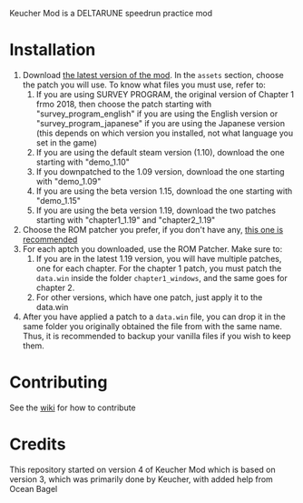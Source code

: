 Keucher Mod is a DELTARUNE speedrun practice mod

# Installation

1. Download [the latest version of the mod](https://github.com/nhaar/keucher-mod/releases/latest). In the `assets` section, choose the patch you will use. To know what files you must use, refer to:
    1. If you are using SURVEY PROGRAM, the original version of Chapter 1 frmo 2018, then choose the patch starting with "survey_program_english" if you are using the English version or "survey_program_japanese" if you are using the Japanese version (this depends on which version you installed, not what language you set in the game)
    2. If you are using the default steam version (1.10), download the one starting with "demo_1.10"
    3. If you downpatched to the 1.09 version, download the one starting with "demo_1.09"
    4. If you are using the beta version 1.15, download the one starting with "demo_1.15"
    5. If you are using the beta version 1.19, download the two patches starting with "chapter1_1.19" and "chapter2_1.19"
2. Choose the ROM patcher you prefer, if you don't have any, [this one is recommended](https://www.marcrobledo.com/RomPatcher.js/)
3. For each aptch you downloaded, use the ROM Patcher. Make sure to:
    1. If you are in the latest 1.19 version, you will have multiple patches, one for each chapter. For the chapter 1 patch, you must patch the `data.win` inside the folder `chapter1_windows`, and the same goes for chapter 2.
    2. For other versions, which have one patch, just apply it to the data.win 
5. After you have applied a patch to a `data.win` file, you can drop it in the same folder you originally obtained the file from with the same name. Thus, it is recommended to backup your vanilla files if you wish to keep them.

# Contributing

See the [wiki](https://github.com/nhaar/keucher-mod/wiki) for how to contribute 

# Credits

This repository started on version 4 of Keucher Mod which is based on version 3, which was primarily done by Keucher, with added help from Ocean Bagel